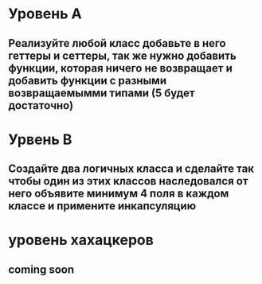 # Уровень А
## Реализуйте любой класс добавьте в него геттеры и сеттеры, так же нужно добавить функции, которая ничего не возвращает и добавить функции с разными возвращаемымми типами (5 будет достаточно)

# Урвень B
## Создайте два логичных класса и сделайте так чтобы один из этих классов наследовался от него объявите минимум 4 поля в каждом классе и примените инкапсуляцию

# уровень хахацкеров
## coming soon